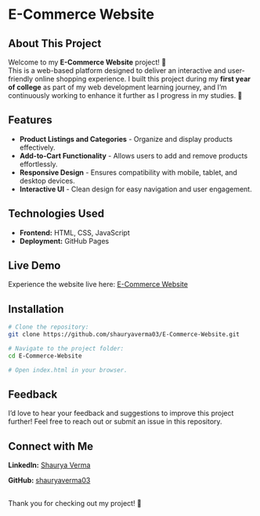 # E-Commerce Website

## About This Project

Welcome to my **E-Commerce Website** project! 🎉\
This is a web-based platform designed to deliver an interactive and user-friendly online shopping experience. I built this project during my **first year of college** as part of my web development learning journey, and I’m continuously working to enhance it further as I progress in my studies. 🚀

## Features

- **Product Listings and Categories** - Organize and display products effectively.
- **Add-to-Cart Functionality** - Allows users to add and remove products effortlessly.
- **Responsive Design** - Ensures compatibility with mobile, tablet, and desktop devices.
- **Interactive UI** - Clean design for easy navigation and user engagement.

## Technologies Used

- **Frontend:** HTML, CSS, JavaScript
- **Deployment:** GitHub Pages

## Live Demo

Experience the website live here: [E-Commerce Website](https://shauryaverma03.github.io/E-Commerce-Website/)

## Installation

```bash
# Clone the repository:
git clone https://github.com/shauryaverma03/E-Commerce-Website.git

# Navigate to the project folder:
cd E-Commerce-Website

# Open index.html in your browser.
```

## Feedback

I’d love to hear your feedback and suggestions to improve this project further! Feel free to reach out or submit an issue in this repository.

## Connect with Me

**LinkedIn:** [Shaurya Verma](https://www.linkedin.com/in/shaurya47/)

**GitHub:** [shauryaverma03](https://github.com/shauryaverma03)

## 

Thank you for checking out my project! 🌟
